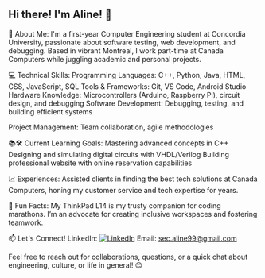 ## Hi there! I'm Aline! 👋

🚀 About Me:
I'm a first-year Computer Engineering student at Concordia University, passionate about software testing, web development, and debugging. Based in vibrant Montreal, I work part-time at Canada Computers while juggling academic and personal projects. 

💻 Technical Skills:
Programming Languages: C++, Python, Java, HTML, CSS, JavaScript, SQL
Tools & Frameworks: Git, VS Code, Android Studio
Hardware Knowledge: Microcontrollers (Arduino, Raspberry Pi), circuit design, and debugging
Software Development: Debugging, testing, and building efficient systems

Project Management: Team collaboration, agile methodologies

📚🛠️ Current Learning Goals:
Mastering advanced concepts in C++
Designing and simulating digital circuits with VHDL/Verilog
Building professional website with online reservation capabilities

📈 Experiences:
Assisted clients in finding the best tech solutions at Canada Computers, honing my customer service and tech expertise for years.

🌟 Fun Facts:
My ThinkPad L14 is my trusty companion for coding marathons.
I’m an advocate for creating inclusive workspaces and fostering teamwork.

📫 Let's Connect!
LinkedIn: [![LinkedIn](![image](https://github.com/user-attachments/assets/4315fd30-020f-481b-a2d4-49584d46a88f)
)](https://www.linkedin.com/in/alinesec/)
Email: sec.aline99@gmail.com

Feel free to reach out for collaborations, questions, or a quick chat about engineering, culture, or life in general! 😊

<!--
**alinesec/alinesec** is a ✨ _special_ ✨ repository because its `README.md` (this file) appears on your GitHub profile.

Here are some ideas to get you started:

- 🔭 I’m currently working on ...
- 🌱 I’m currently learning ...
- 👯 I’m looking to collaborate on ...
- 🤔 I’m looking for help with ...
- 💬 Ask me about ...
- 📫 How to reach me: ...
- 😄 Pronouns: ...
- ⚡ Fun fact: ...
-->
